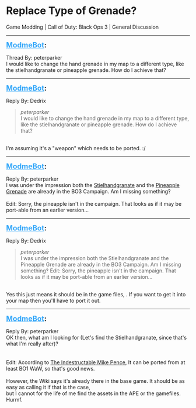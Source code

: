 # Replace Type of Grenade?
Game Modding | Call of Duty: Black Ops 3 | General Discussion

---
<strong style="font-size: 1.4em;"><span style="text-decoration: underline;text-decoration-color: #34a7f9;"><span style="color:#34a7f9;">ModmeBot</span></span>:</strong>

<p>Thread By: peterparker<br />I would like to change the hand grenade in my map to a different type, like the stielhandgranate or pineapple grenade. How do I achieve that?</p>

---
<strong style="font-size: 1.4em;"><span style="text-decoration: underline;text-decoration-color: #34a7f9;"><span style="color:#34a7f9;">ModmeBot</span></span>:</strong>

<p>Reply By: Dedrix<br /><blockquote><em>peterparker</em><br />I would like to change the hand grenade in my map to a different type, like the stielhandgranate or pineapple grenade. How do I achieve that?</blockquote><br /> I&#39;m assuming it&#39;s a &quot;weapon&quot; which needs to be ported. :/</p>

---
<strong style="font-size: 1.4em;"><span style="text-decoration: underline;text-decoration-color: #34a7f9;"><span style="color:#34a7f9;">ModmeBot</span></span>:</strong>

<p>Reply By: peterparker<br />I was under the impression both the <a href="https://callofduty.fandom.com/wiki/Stielhandgranate">Stielhandgranate</a> and the <a href="https://callofduty.fandom.com/wiki/Mk_2_Grenade">Pineapple Grenade</a> are already in the BO3 Campaign. Am I missing something?<br /> <br />Edit: Sorry, the pineapple isn&#39;t in the campaign. That looks as if it may be port-able from an earlier version...</p>

---
<strong style="font-size: 1.4em;"><span style="text-decoration: underline;text-decoration-color: #34a7f9;"><span style="color:#34a7f9;">ModmeBot</span></span>:</strong>

<p>Reply By: Dedrix<br /><blockquote><em>peterparker</em><br />I was under the impression both the Stielhandgranate and the Pineapple Grenade are already in the BO3 Campaign. Am I missing something?   Edit: Sorry, the pineapple isn&#39;t in the campaign. That looks as if it may be port-able from an earlier version...</blockquote><br />Yes this just means it should be in the game files, . If you want to get it into your map then you&#39;ll have to port it out.</p>

---
<strong style="font-size: 1.4em;"><span style="text-decoration: underline;text-decoration-color: #34a7f9;"><span style="color:#34a7f9;">ModmeBot</span></span>:</strong>

<p>Reply By: peterparker<br />OK then, what am I looking for (Let&#39;s find the Stielhandgranate, since that&#39;s what I&#39;m really after)?<br /> <br /> <br />Edit: According to <a href="https://modme.co/index.php?view=topic&tid=1065">The Indestructable Mike Pence</a>, It can be ported from at least BO1 WaW, so that&#39;s good news.<br /> <br />However, the Wiki says it&#39;s already there in the base game. It should be as easy as calling it if that is the case,<br />but I cannot for the life of me find the assets in the APE or the gamefiles. Hurmf.</p>
